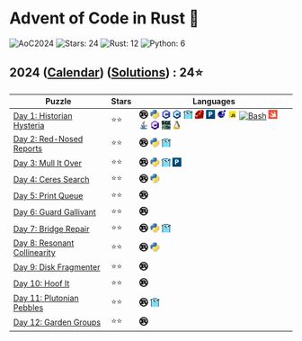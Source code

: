 # Advent of Code in Rust 🦀

![AoC2024](https://img.shields.io/badge/Advent_of_Code-2024-8A2BE2)
![Stars: 24](https://img.shields.io/badge/Stars-24⭐-blue)
![Rust: 12](https://img.shields.io/badge/Rust-12-cyan?logo=Rust)
![Python: 6](https://img.shields.io/badge/Python-6-cyan?logo=Python)

## 2024 ([Calendar](https://adventofcode.com/2024)) ([Solutions](../2024/)) : 24⭐

Puzzle                                                              | Stars | Languages
------------------------------------------------------------------- | ----- | -----------
[Day 1: Historian Hysteria](https://adventofcode.com/2024/day/1)    | ⭐⭐  | [![Rust](../scripts/assets/rust.png)](../2024/day1/day1.rs) [![Python](../scripts/assets/python.png)](../2024/day1/day1.py) [![C](../scripts/assets/c.png)](../2024/day1/day1.c) [![C++](../scripts/assets/cpp.png)](../2024/day1/day1.cpp) [![Go](../scripts/assets/go.png)](../2024/day1/day1.go) [![Ruby](../scripts/assets/ruby.png)](../2024/day1/day1.rb) [![Perl](../scripts/assets/perl.png)](../2024/day1/day1.pl) [![Lua](../scripts/assets/lua.png)](../2024/day1/day1.lua) [![JS](../scripts/assets/javascript.png)](../2024/day1/day1.js) [![Bash](../scripts/assets/bash.png)](../2024/day1/day1.sh) [![Swift](../scripts/assets/swift.png)](../2024/day1/day1.swift) [![Java](../scripts/assets/java.png)](../2024/day1/day1.java) [![C#](../scripts/assets/csharp.png)](../2024/day1/day1.cs) [![SQLite](../scripts/assets/sqlite.png)](../2024/day1/day1.sql) [![Linux Kernel](../scripts/assets/kernel.png)](../2024/day1/day1.kernel)
[Day 2: Red-Nosed Reports](https://adventofcode.com/2024/day/2)     | ⭐⭐  | [![Rust](../scripts/assets/rust.png)](../2024/day2/day2.rs) [![Python](../scripts/assets/python.png)](../2024/day2/day2.py) [![Go](../scripts/assets/go.png)](../2024/day2/day2.go)
[Day 3: Mull It Over](https://adventofcode.com/2024/day/3)          | ⭐⭐  | [![Rust](../scripts/assets/rust.png)](../2024/day3/day3.rs) [![Python](../scripts/assets/python.png)](../2024/day3/day3.py) [![Go](../scripts/assets/go.png)](../2024/day3/day3.go) [![Perl](../scripts/assets/perl.png)](../2024/day3/day3.pl)
[Day 4: Ceres Search](https://adventofcode.com/2024/day/4)          | ⭐⭐  | [![Rust](../scripts/assets/rust.png)](../2024/day4/day4.rs) [![Python](../scripts/assets/python.png)](../2024/day4/day4.py)
[Day 5: Print Queue](https://adventofcode.com/2024/day/5)           | ⭐⭐  | [![Rust](../scripts/assets/rust.png)](../2024/day5/day5.rs)
[Day 6: Guard Gallivant](https://adventofcode.com/2024/day/6)       | ⭐⭐  | [![Rust](../scripts/assets/rust.png)](../2024/day6/day6.rs)
[Day 7: Bridge Repair](https://adventofcode.com/2024/day/7)         | ⭐⭐  | [![Rust](../scripts/assets/rust.png)](../2024/day7/day7.rs) [![Python](../scripts/assets/python.png)](../2024/day7/day7.py) [![Go](../scripts/assets/go.png)](../2024/day7/day7.go)
[Day 8: Resonant Collinearity](https://adventofcode.com/2024/day/8) | ⭐⭐  | [![Rust](../scripts/assets/rust.png)](../2024/day8/day8.rs) [![Python](../scripts/assets/python.png)](../2024/day8/day8.py)
[Day 9: Disk Fragmenter](https://adventofcode.com/2024/day/9)       | ⭐⭐  | [![Rust](../scripts/assets/rust.png)](../2024/day9/day9.rs)
[Day 10: Hoof It](https://adventofcode.com/2024/day/10)             | ⭐⭐  | [![Rust](../scripts/assets/rust.png)](../2024/day10/day10.rs)
[Day 11: Plutonian Pebbles](https://adventofcode.com/2024/day/11)   | ⭐⭐  | [![Rust](../scripts/assets/rust.png)](../2024/day11/day11.rs) [![Go](../scripts/assets/go.png)](../2024/day11/day11.go)
[Day 12: Garden Groups](https://adventofcode.com/2024/day/12)       | ⭐⭐  | [![Rust](../scripts/assets/rust.png)](../2024/day12/day12.rs)

